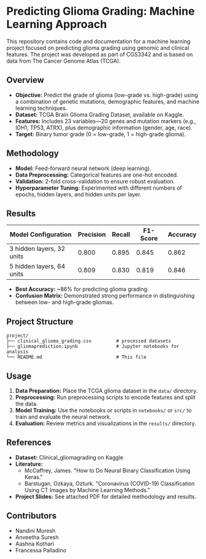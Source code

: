 # Predicting Glioma Grading: Machine Learning Approach

This repository contains code and documentation for a machine learning project focused on predicting glioma grading using genomic and clinical features. The project was developed as part of CGS3342 and is based on data from The Cancer Genome Atlas (TCGA).

## Overview

- **Objective:** Predict the grade of glioma (low-grade vs. high-grade) using a combination of genetic mutations, demographic features, and machine learning techniques.
- **Dataset:** TCGA Brain Glioma Grading Dataset, available on Kaggle.
- **Features:** Includes 23 variables—20 genes and mutation markers (e.g., IDH1, TP53, ATRX), plus demographic information (gender, age, race).
- **Target:** Binary tumor grade (0 = low-grade, 1 = high-grade glioma).

## Methodology

- **Model:** Feed-forward neural network (deep learning).
- **Data Preprocessing:** Categorical features are one-hot encoded.
- **Validation:** 2-fold cross-validation to ensure robust evaluation.
- **Hyperparameter Tuning:** Experimented with different numbers of epochs, hidden layers, and hidden units per layer.

## Results

| Model Configuration         | Precision | Recall | F1-Score | Accuracy |
|----------------------------|-----------|--------|----------|----------|
| 3 hidden layers, 32 units  | 0.800     | 0.895  | 0.845    | 0.862    |
| 5 hidden layers, 64 units  | 0.809     | 0.830  | 0.819    | 0.846    |

- **Best Accuracy:** ~86% for predicting glioma grading.
- **Confusion Matrix:** Demonstrated strong performance in distinguishing between low- and high-grade gliomas.

## Project Structure

```
project/
├── clinical_glioma_grading.csv         # processed datasets
├── gliomaprediction.ipynb              # Jupyter notebooks for analysis
└── README.md                           # This file
```

## Usage

1. **Data Preparation:** Place the TCGA glioma dataset in the `data/` directory.
2. **Preprocessing:** Run preprocessing scripts to encode features and split the data.
3. **Model Training:** Use the notebooks or scripts in `notebooks/` or `src/` to train and evaluate the neural network.
4. **Evaluation:** Review metrics and visualizations in the `results/` directory.

## References

- **Dataset:** Clinical_gliomagrading on Kaggle
- **Literature:**  
  - McCaffrey, James. "How to Do Neural Binary Classification Using Keras."
  - Barstugan, Ozkaya, Ozturk. "Coronavirus (COVID-19) Classification Using CT Images by Machine Learning Methods."
- **Project Slides:** See attached PDF for detailed methodology and results.

## Contributors

- Nandini Muresh
- Anveetha Suresh
- Aashna Kothari
- Francessa Palladino
